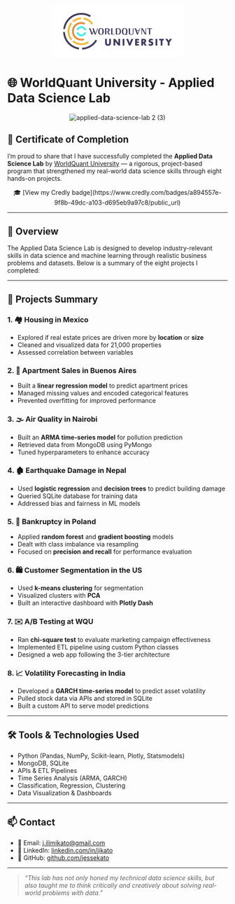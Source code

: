 <p align="center">
  <img src="https://github.com/Jessekato/World-Quant-University-Applied-Data-Science/raw/main/images/WQU_logo_color.png" width="300" alt="WorldQuant Logo">
      </a>
</p>




<p align="center">
  
  # 🌐 WorldQuant University - Applied Data Science Lab
  
  </a>
</p>

<p align="center">
  <img width="210" alt="applied-data-science-lab 2 (3)" src="https://github.com/user-attachments/assets/f692038b-1144-4091-b7ae-549e47f2a461" />
    </a>
</p>

<p align="center">
  <a href="https://www.credly.com/badges/a894557e-9f8b-49dc-a103-d695eb9a97c8/public_url">
 
  </a>
</p>


## 📜 **Certificate of Completion**  

I’m proud to share that I have successfully completed the **Applied Data Science Lab** by [WorldQuant University](https://wqu.org/) — a rigorous, project-based program that strengthened my real-world data science skills through eight hands-on projects.  

<p align="center">
  🎓 [View my Credly badge](https://www.credly.com/badges/a894557e-9f8b-49dc-a103-d695eb9a97c8/public_url)
   </a>
</p>

---

## 🚀 Overview

The Applied Data Science Lab is designed to develop industry-relevant skills in data science and machine learning through realistic business problems and datasets. Below is a summary of the eight projects I completed:

---

## 🧠 Projects Summary

### 1. 🏘️ Housing in Mexico
- Explored if real estate prices are driven more by **location** or **size**
- Cleaned and visualized data for 21,000 properties
- Assessed correlation between variables

### 2. 🏢 Apartment Sales in Buenos Aires
- Built a **linear regression model** to predict apartment prices
- Managed missing values and encoded categorical features
- Prevented overfitting for improved performance

### 3. 🌫️ Air Quality in Nairobi
- Built an **ARMA time-series model** for pollution prediction
- Retrieved data from MongoDB using PyMongo
- Tuned hyperparameters to enhance accuracy

### 4. 🏚️ Earthquake Damage in Nepal
- Used **logistic regression** and **decision trees** to predict building damage
- Queried SQLite database for training data
- Addressed bias and fairness in ML models

### 5. 💼 Bankruptcy in Poland
- Applied **random forest** and **gradient boosting** models
- Dealt with class imbalance via resampling
- Focused on **precision and recall** for performance evaluation

### 6. 🛍️ Customer Segmentation in the US
- Used **k-means clustering** for segmentation
- Visualized clusters with **PCA**
- Built an interactive dashboard with **Plotly Dash**

### 7. ✉️ A/B Testing at WQU
- Ran **chi-square test** to evaluate marketing campaign effectiveness
- Implemented ETL pipeline using custom Python classes
- Designed a web app following the 3-tier architecture

### 8. 📈 Volatility Forecasting in India
- Developed a **GARCH time-series model** to predict asset volatility
- Pulled stock data via APIs and stored in SQLite
- Built a custom API to serve model predictions

---

## 🛠️ Tools & Technologies Used

- Python (Pandas, NumPy, Scikit-learn, Plotly, Statsmodels)
- MongoDB, SQLite
- APIs & ETL Pipelines
- Time Series Analysis (ARMA, GARCH)
- Classification, Regression, Clustering
- Data Visualization & Dashboards

---

## 📫 Contact

- 📧 Email: [j.ilimikato@gmail.com](mailto:j.ilimikato.com)
- 💼 LinkedIn: [linkedin.com/in/jikato](https://www.linkedin.com/in/jikato)
- 🐍 GitHub: [github.com/jessekato](https://github.com/jessekato)

---

> *“This lab has not only honed my technical data science skills, but also taught me to think critically and creatively about solving real-world problems with data.”*


